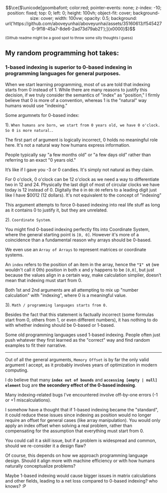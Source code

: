 
```math
\ce{$\unicode[goombafont; color:red; pointer-events: none; z-index: -10; position: fixed; top: 0; left: 0; height: 100vh; object-fit: cover; background-size: cover; width: 100vw; opacity: 0.5; background: url('https://github.com/aboveyunhai/aboveyunhai/assets/35160613/f5454270-9f18-45a7-8de6-2ad73d79ab21');]{x0000}$}
```
<sub>(Github readme might be a good spot to throw some silly thoughts I guess)</sub>
## My random programming hot takes:

### 1-based indexing is superior to 0-based indexing in programming languages for general purposes.

  When we start learning programming, most of us are told that indexing starts from 0 instead of 1. While there are many reasons to justify this decision, if we truly consider the semantics of "index" as "position," I firmly believe that 0 is more of a convention, whereas 1 is the "natural" way humans would use "indexing."

   Some argumnets for 0-based index:
   
   1). `When humans are born, we start from 0 years old, we have 0 o'clock. So 0 is more natural.`.
   
   The first part of argument is logically incorrect, 0 holds no meaningful role here. It's not a natural way how humans express information.

   People typically say "a few months old" or "a few days old" rather than referring to an exact "0 years old." 

   It’s like if I gave you -3 or 0 candies. It's simply not natural as they claim.
   
   For 0 o'clock, 0 o'clock can be 12 o'clock as we need a way to differentiate two in 12 and 24. Physically the last digit of most of circular clocks we have today is 12 instead of 0. Digitally the `0` in `00:00` refers to a leading digit just like I have $0012 (12 dollars). It's not equivalent to the concept of "indexing"

   This argument attempts to force 0-based indexing into real life stuff as long as it contains 0 to justify it, but they are unrelated.

   2). `Coordinate System`.

   You might find 0-based indexing perfectly fits into Coordinate System, where the general starting point is `[0, 0]`.
   However it's more of a coincidence than a fundamental reason why arrays should be 0-based.

   We even use an `Array of Arrays` to represent matrices or coordinate systems.
   
   An `index` refers to the position of an item in the array, hence the **`"1" st`** (we wouldn't call it 0th) position in both x and y happens to be `[0,0]`, but just because the values align in a certain way, make calculation simplier, doesn’t mean that indexing must start from 0.

   Both 1st and 2nd arguments are all attempting to mix up "number calculation" with "indexing", where 0 is a meaningful value.

   3). `Math / programming languages starts from 0.`
   
   Besides the fact that this statement is factually incorrect (some formulas start from 0, others from 1, or even different numbers), it has nothing to do with whether indexing should be 0-based or 1-based.

   Some old programming languages used 1-based indexing. People often just push whatever they first learned as the "correct" way and find random examples to fit their narrative.
    
---

   Out of all the general arguments, `Memory Offset` is by far the only valid argument I accept, as it probably involves years of optimization in modern computing.

   I do believe that many **`index out of bounds`** and **`accessing [empty | null] element`** bug are **the secondery effect of the 0-based indexing**. 
   
   Many indexing-related bugs I’ve encountered involve off-by-one errors (-1 or +1 miscalculations).

   I somehow have a thought that if 1-based indexing became the "standard", it could reduce these issues since indexing as position would no longer require an offset for general cases (like array manipulation). You would only apply an index offset when solving a real problem, rather than compensating for the assumption that everything must start from 0.

   You could call it a skill issue, but if a problem is widespread and common, should we re-consider it a design flaw?

   Of course, this depends on how we approach programming language design. Should it align more with machine efficiency or with how humans naturally conceptualize problems?
   
   Maybe 1-based indexing would cause bigger issues in matrix calculations and other fields, leading to a net loss compared to 0-based indexing? who knows? :P
